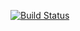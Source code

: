 [![Build Status](https://travis-ci.com/s34rching/u_unit.svg?branch=master)](https://travis-ci.com/s34rching/u_unit)